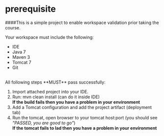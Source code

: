 prerequisite
============

####This is a simple project to enable workspace validation prior taking the course.

Your workspace must include the following:
- IDE
- Java 7
- Maven 3
- Tomcat 7
- Git

<br/>
All following steps **MUST** pass successfully:

1. Import attached project into your IDE.
2. Run: mvn clean install (can do it inside IDE)<br/>
**If the build fails then you have a problem in your environment**
3. Add a Tomcat configuration and add the project artifact (deployment tab)
4. Run the tomcat, open browser to your tomcat host:port (you should see *"PASSED, you are good to go"*)<br/>
**If the tomcat fails to lad then you have a problem in your environment**<br/>


